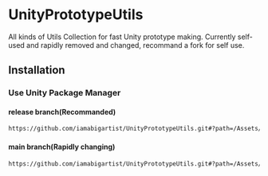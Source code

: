# UnityPrototypeUtils

All kinds of Utils Collection for fast Unity prototype making. Currently self-used and rapidly removed and changed, recommand a fork for self use.

## Installation

### Use Unity Package Manager

#### release branch(Recommanded)

```markdown
https://github.com/iamabigartist/UnityPrototypeUtils.git#?path=/Assets/PrototypeUtils#release
```

#### main branch(Rapidly changing)

```markdown
https://github.com/iamabigartist/UnityPrototypeUtils.git#?path=/Assets/PrototypeUtils#main
```
